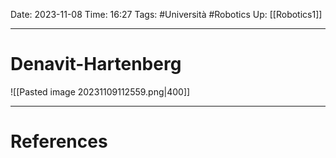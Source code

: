 Date: 2023-11-08
Time: 16:27
Tags: #Università #Robotics
Up: [[Robotics1]]

---
# Denavit-Hartenberg

![[Pasted image 20231109112559.png|400]]



---
# References
